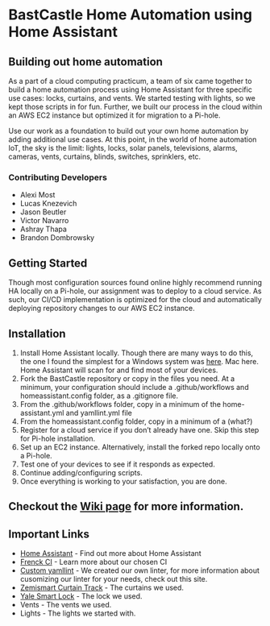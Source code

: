 # BastCastle Home Automation using Home Assistant

## Building out home automation
As a part of a cloud computing practicum, a team of six came together to build a home automation
process using Home Assistant for three specific use cases: locks, curtains, and vents. We started testing
with lights, so we kept those scripts in for fun. Further, we built our process in the cloud within an AWS
EC2 instance but optimized it for migration to a Pi-hole.

Use our work as a foundation to build out your own home automation by adding additional use cases.
At this point, in the world of home automation IoT, the sky is the limit: lights, locks, solar panels,
televisions, alarms, cameras, vents, curtains, blinds, switches, sprinklers, etc.

### Contributing Developers
- Alexi Most
- Lucas Knezevich
- Jason Beutler
- Victor Navarro
- Ashray Thapa
- Brandon Dombrowsky

## Getting Started
Though most configuration sources found online highly recommend running HA locally on a Pi-hole, our
assignment was to deploy to a cloud service. As such, our CI/CD implementation is optimized for the
cloud and automatically deploying repository changes to our AWS EC2 instance.

## Installation 
1. Install Home Assistant locally. Though there are many ways to do this, the one I found the simplest for
a Windows system was [here](https://www.youtube.com/watch?v=dp-0hVjEo6A). Mac here. Home Assistant will scan for and find most of your devices.
2. Fork the BastCastle repository or copy in the files you need. At a minimum, your configuration should include a .github/workflows and homeassistant.config folder, as a .gitignore file.
3. From the .github/workflows folder, copy in a minimum of the home-assistant.yml and yamllint.yml file
4. From the homeassistant.config folder, copy in a minimum of a (what?)
5. Register for a cloud service if you don’t already have one. Skip this step for Pi-hole installation.
6. Set up an EC2 instance. Alternatively, install the forked repo locally onto a Pi-hole.
7. Test one of your devices to see if it responds as expected.
8. Continue adding/configuring scripts.
9. Once everything is working to your satisfaction, you are done.

## Checkout the [Wiki page](https://github.com/brandondombrowsky/BastCastle/wiki) for more information. 

## Important Links
- [Home Assistant](https://www.home-assistant.io/) - Find out more about Home Assistant
- [Frenck CI](https://github.com/frenck/home-assistant-config) - Learn more about our chosen CI 
- [Custom yamllint](https://yamllint.readthedocs.io/en/stable/configuration.html) - We created our own linter, for more information about cusomizing our linter for your needs, check out this site.
- [Zemismart Curtain Track](https://www.zemismart.com/products/-bcm500ds-tyw) - The curtains we used.
- [Yale Smart Lock](https://shopyalehome.com/collections/smart-locks/products/yale-assure-lock-sl-with-wi-fi-and-bluetooth?variant=39341912981636) - The lock we used.
- Vents - The vents we used.
- Lights - The lights we started with.
